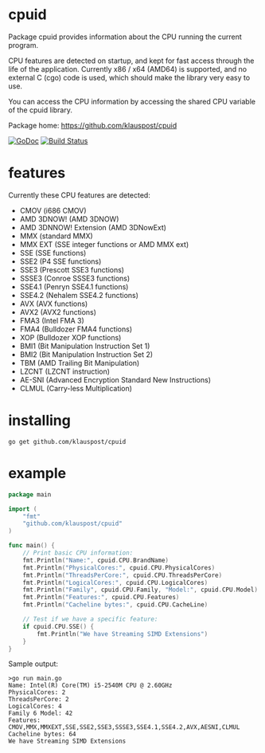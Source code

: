 # cpuid
Package cpuid provides information about the CPU running the current program.

CPU features are detected on startup, and kept for fast access through the life of the application.
Currently x86 / x64 (AMD64) is supported, and no external C (cgo) code is used, which should make the library very easy to use.

You can access the CPU information by accessing the shared CPU variable of the cpuid library.

Package home: https://github.com/klauspost/cpuid

[![GoDoc][1]][2] [![Build Status][3]][4]

[1]: https://godoc.org/github.com/klauspost/cpuid?status.svg
[2]: https://godoc.org/github.com/klauspost/cpuid
[3]: https://travis-ci.org/klauspost/cpuid.svg
[4]: https://travis-ci.org/klauspost/cpuid

# features
Currently these CPU features are detected:
*	CMOV         (i686 CMOV)
*	AMD 3DNOW!                (AMD 3DNOW)
*	AMD 3DNNOW! Extension             (AMD 3DNowExt)
*	MMX                     (standard MMX)
*	MMX EXT                  (SSE integer functions or AMD MMX ext)
*	SSE                     (SSE functions)
*	SSE2                    (P4 SSE functions)
*	SSE3                    (Prescott SSE3 functions)
*	SSSE3                   (Conroe SSSE3 functions)
*	SSE4.1                   (Penryn SSE4.1 functions)
*	SSE4.2                   (Nehalem SSE4.2 functions)
*	AVX                     (AVX functions)
*	AVX2                    (AVX2 functions)
*	FMA3                    (Intel FMA 3)
*	FMA4                    (Bulldozer FMA4 functions)
*	XOP                     (Bulldozer XOP functions)
*	BMI1                    (Bit Manipulation Instruction Set 1)
*	BMI2                    (Bit Manipulation Instruction Set 2)
*	TBM                     (AMD Trailing Bit Manipulation)
*	LZCNT                   (LZCNT instruction)
*	AE-SNI                   (Advanced Encryption Standard New Instructions)
*	CLMUL                   (Carry-less Multiplication)

# installing

```go get github.com/klauspost/cpuid```

# example

```Go
package main

import (
	"fmt"
	"github.com/klauspost/cpuid"
)

func main() {
	// Print basic CPU information:
	fmt.Println("Name:", cpuid.CPU.BrandName)
	fmt.Println("PhysicalCores:", cpuid.CPU.PhysicalCores)
	fmt.Println("ThreadsPerCore:", cpuid.CPU.ThreadsPerCore)
	fmt.Println("LogicalCores:", cpuid.CPU.LogicalCores)
	fmt.Println("Family", cpuid.CPU.Family, "Model:", cpuid.CPU.Model)
	fmt.Println("Features:", cpuid.CPU.Features)
	fmt.Println("Cacheline bytes:", cpuid.CPU.CacheLine)

	// Test if we have a specific feature:
	if cpuid.CPU.SSE() {
		fmt.Println("We have Streaming SIMD Extensions")
	}
}
```

Sample output:
```
>go run main.go
Name: Intel(R) Core(TM) i5-2540M CPU @ 2.60GHz
PhysicalCores: 2
ThreadsPerCore: 2
LogicalCores: 4
Family 6 Model: 42
Features: CMOV,MMX,MMXEXT,SSE,SSE2,SSE3,SSSE3,SSE4.1,SSE4.2,AVX,AESNI,CLMUL
Cacheline bytes: 64
We have Streaming SIMD Extensions
```
